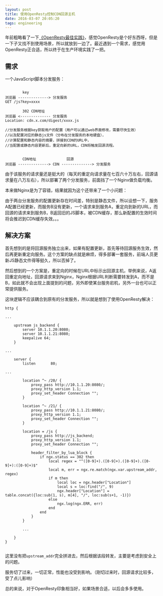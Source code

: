 ```yaml
---
layout: post
title: 使用OpenResty控制CDN回源主机
date: 2016-03-07 20:05:20
tags: engineering
---
```


年前粗略看了一下[《OpenResty最佳实践》](https://www.gitbook.com/book/moonbingbing/openresty-best-practices/details)，感觉OpenResty是个好东西呀，但是一下子又找不到使用场景，所以就放到一边了。最近遇到一个需求，感觉用OpenResty正合适，所以终于在生产环境实践了一把。

## 需求

一个JavaScript脚本分发服务：

```plain

        key
浏览器 --------------> 分发服务
GET /js?key=xxxx

        302 CDN地址
浏览器 <-------------- 分发服务
Location: cdn.x.com/digest/xxxx.js

//分发服务根据key获取用户的配置（用户可以通过web界面修改，需要尽快生效）
//以及配置对应的静态js文件（分布在分发服务的本地硬盘），
//计算配置和静态内容的摘要，拼接到CDN的URL中，
//当配置或静态内容更新后，重定向新的URL，CDN将触发回源流程。


        CDN地址              回源
浏览器 --------------> CDN --------------> 分发服务

```

由于该服务的请求量还是挺大的（每天的重定向请求量在七百六十万左右，回源请求量在八万左右），所以部署了两个分发服务，前面挡了一个Nginx做负载均衡。

本来做Nginx是为了容错，结果就因为这个还带来了一个小问题：

由于两台分发服务的配置更新存在时间差，特别是静态文件，所以设想一下，服务A配置已经更新，而服务B没有更新，一个请求来到服务A，重定向到新的URL，而回源的请求来到服务B，B返回旧的JS脚本，被CDN缓存，那么新配置的生效时间将会推迟到CDN缓存失效。。。

## 解决方案

首先想到的是将回源服务独立出来，如果有配置更新，首先等待回源服务生效，然后再更新重定向服务。这个方案的缺点就是麻烦，得多部署一套服务，前端人员更新JS静态文件得等挺久，所以否掉了。

然后想到的一个方案是，重定向的时候在URL中标示出回源主机，举例来说，A返回重定向地址，回源请求来到Nginx，Nginx根据URL判断需要转发到A，而不是B，如此就不会出现上面提到的问题，另外即使某台服务宕机，另外一台也可以正常提供服务。

这块逻辑不应该耦合到原有的分发服务，所以就是想到了使用OpenResty解决：

```plain
http {

...

    upstream js_backend {
        server 10.1.1.20:8080;
        server 10.1.1.21:8080;
        keepalive 64;
    }

...

    server {
        listen       80;

...

        location ^~ /20/ {
            proxy_pass http://10.1.1.20:8080/;
            proxy_http_version 1.1;
            proxy_set_header Connection "";
        }

        location ^~ /21/ {
            proxy_pass http://10.1.1.21:8080/;
            proxy_http_version 1.1;
            proxy_set_header Connection "";
        }

        location = /js {
            proxy_pass http://js_backend;
            proxy_http_version 1.1;
            proxy_set_header Connection "";

            header_filter_by_lua_block {
                if ngx.status == 302 then
                    local regex = "^([0-9]+).([0-9]+).([0-9]+).([0-9]+):([0-9]+)$"
                    local m, err = ngx.re.match(ngx.var.upstream_addr, regex)
                    if m then
                        local loc = ngx.header["Location"]
                        local s = loc:find("/", 9)
                        ngx.header["Location"] = table.concat({loc:sub(1, s), m[4], "/", loc:sub(s+1, -1)})
                    else
                        ngx.log(ngx.ERR, err)
                    end
                end
            }
        }
        
        ...
        
    }
}
    
```

这里没有把`upstream_addr`完全拼进去，然后根据该段转发，主要是考虑到安全上的问题。

服务切了过来，一切正常，性能也没受到影响。（刚切过来时，回源请求比较多，受了点儿影响）

总的来说，对于OpenResty印象相当好，如果场景合适，以后会多多使用。
